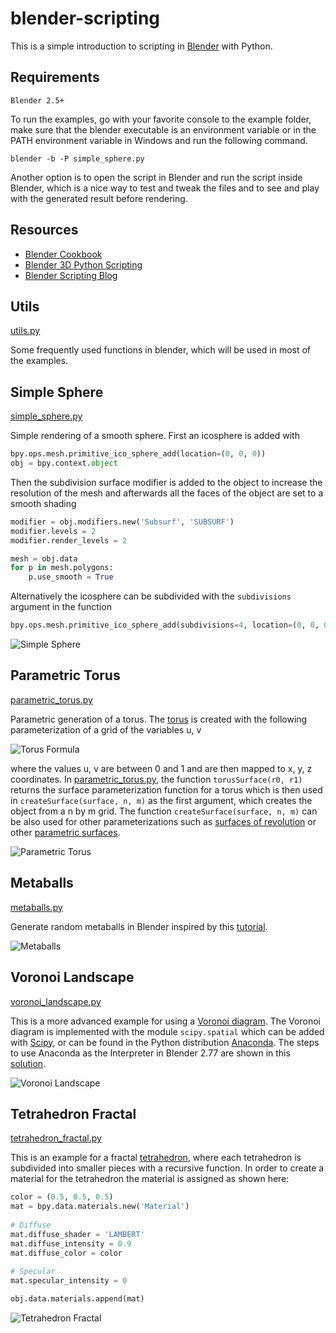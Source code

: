 # blender-scripting
This is a simple introduction to scripting in [Blender](https://www.blender.org/) with Python.

## Requirements

`Blender 2.5+`

To run the examples, go with your favorite console to the example folder, make sure that the blender executable is an environment variable or in the PATH environment variable in Windows and run the following command.

```
blender -b -P simple_sphere.py
```

Another option is to open the script in Blender and run the script inside Blender, which is a nice way to test and tweak the files and to see and play with the generated result before rendering.

## Resources

- [Blender Cookbook](https://wiki.blender.org/index.php/Dev:Py/Scripts/Cookbook)
- [Blender 3D Python Scripting](https://en.wikibooks.org/wiki/Blender_3D:_Noob_to_Pro/Advanced_Tutorials/Python_Scripting/Introduction)
- [Blender Scripting Blog](http://blenderscripting.blogspot.co.at/)

## Utils

[utils.py](examples/utils.py) 

Some frequently used functions in blender, which will be used in most of the examples.

## Simple Sphere

[simple_sphere.py](examples/simple_sphere.py) 

Simple rendering of a smooth sphere. First an icosphere is added with

```python
bpy.ops.mesh.primitive_ico_sphere_add(location=(0, 0, 0))
obj = bpy.context.object
```

Then the subdivision surface modifier is added to the object to increase the resolution of the mesh and afterwards all the faces of the object are set to a smooth shading

```python
modifier = obj.modifiers.new('Subsurf', 'SUBSURF')
modifier.levels = 2
modifier.render_levels = 2

mesh = obj.data
for p in mesh.polygons:
	p.use_smooth = True
```

Alternatively the icosphere can be subdivided with the `subdivisions` argument in the function

```python
bpy.ops.mesh.primitive_ico_sphere_add(subdivisions=4, location=(0, 0, 0))
```

![Simple Sphere](/img/simple_sphere.png)

## Parametric Torus

[parametric_torus.py](examples/parametric_torus.py) 

Parametric generation of a torus. The [torus](https://en.wikipedia.org/wiki/Torus) is created with the following parameterization of a grid of the variables u, v

![Torus Formula](/img/torus_formula.png)

where the values u, v are between 0 and 1 and are then mapped to x, y, z coordinates. In [parametric_torus.py](examples/parametric_torus.py), the function `torusSurface(r0, r1)` returns the surface parameterization function for a torus which is then used in `createSurface(surface, n, m)` as the first argument, which creates the object from a n by m grid. The function `createSurface(surface, n, m)` can be also used for other parameterizations such as [surfaces of revolution](https://en.wikipedia.org/wiki/Surface_of_revolution) or other [parametric surfaces](https://en.wikipedia.org/wiki/Parametric_surface).

![Parametric Torus](/img/parametric_torus.png)

## Metaballs

[metaballs.py](examples/metaballs.py) 

Generate random metaballs in Blender inspired by this [tutorial](http://blenderscripting.blogspot.co.at/2012/09/tripping-metaballs-python.html).

![Metaballs](/img/metaballs.png)

## Voronoi Landscape

[voronoi_landscape.py](examples/voronoi_landscape.py)

This is a more advanced example for using a [Voronoi diagram](https://en.wikipedia.org/wiki/Voronoi_diagram). The Voronoi diagram is implemented with the module `scipy.spatial` which can be added with [Scipy](https://www.scipy.org/), or can be found in the Python distribution [Anaconda](https://www.continuum.io/downloads). The steps to use Anaconda as the Interpreter in Blender 2.77 are shown in this [solution](http://blender.stackexchange.com/questions/51067/using-anaconda-python-3-in-blender-winx64).

![Voronoi Landscape](/img/vornoi_landscape.png)

## Tetrahedron Fractal

[tetrahedron_fractal.py](examples/tetrahedron_fractal.py)

This is an example for a fractal [tetrahedron](http://mathworld.wolfram.com/RegularTetrahedron.html), where each tetrahedron is subdivided into smaller pieces with a recursive function. In order to create a material for the tetrahedron the material is assigned as shown here:

```python
color = (0.5, 0.5, 0.5)
mat = bpy.data.materials.new('Material')
	
# Diffuse
mat.diffuse_shader = 'LAMBERT'
mat.diffuse_intensity = 0.9
mat.diffuse_color = color
	
# Specular
mat.specular_intensity = 0

obj.data.materials.append(mat)
```

![Tetrahedron Fractal](/img/tetrahedron_fractal.png)
